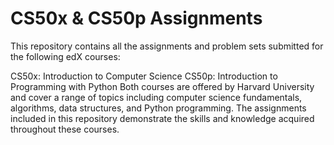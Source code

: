 # CS50x & CS50p Assignments
This repository contains all the assignments and problem sets submitted for the following edX courses:

CS50x: Introduction to Computer Science
CS50p: Introduction to Programming with Python
Both courses are offered by Harvard University and cover a range of topics including computer science fundamentals, algorithms, data structures, and Python programming. The assignments included in this repository demonstrate the skills and knowledge acquired throughout these courses.
